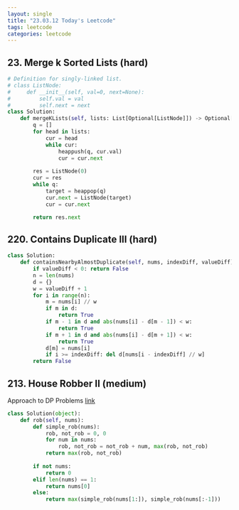 ```yaml
---
layout: single
title: "23.03.12 Today's Leetcode"
tags: leetcode
categories: leetcode
---
```


## 23. Merge k Sorted Lists (hard)

```python
# Definition for singly-linked list.
# class ListNode:
#     def __init__(self, val=0, next=None):
#         self.val = val
#         self.next = next
class Solution:
    def mergeKLists(self, lists: List[Optional[ListNode]]) -> Optional[ListNode]:
        q = []
        for head in lists:
            cur = head
            while cur:
                heappush(q, cur.val)
                cur = cur.next
            
        res = ListNode(0)
        cur = res
        while q:
            target = heappop(q)
            cur.next = ListNode(target)
            cur = cur.next

        return res.next
```

## 220. Contains Duplicate III (hard)

```python
class Solution:
    def containsNearbyAlmostDuplicate(self, nums, indexDiff, valueDiff):
        if valueDiff < 0: return False
        n = len(nums)
        d = {}
        w = valueDiff + 1
        for i in range(n):
            m = nums[i] // w
            if m in d:
                return True
            if m - 1 in d and abs(nums[i] - d[m - 1]) < w:
                return True
            if m + 1 in d and abs(nums[i] - d[m + 1]) < w:
                return True
            d[m] = nums[i]
            if i >= indexDiff: del d[nums[i - indexDiff] // w]
        return False
```

## 213. House Robber II (medium)

Approach to DP Problems [link](https://leetcode.com/problems/house-robber/solutions/156523/from-good-to-great-how-to-approach-most-of-dp-problems/?orderBy=most_votes)

```python
class Solution(object):
    def rob(self, nums):
        def simple_rob(nums):
            rob, not_rob = 0, 0
            for num in nums:
                rob, not_rob = not_rob + num, max(rob, not_rob)
            return max(rob, not_rob)
        
        if not nums:
            return 0
        elif len(nums) == 1:
            return nums[0]
        else:
            return max(simple_rob(nums[1:]), simple_rob(nums[:-1]))
```
